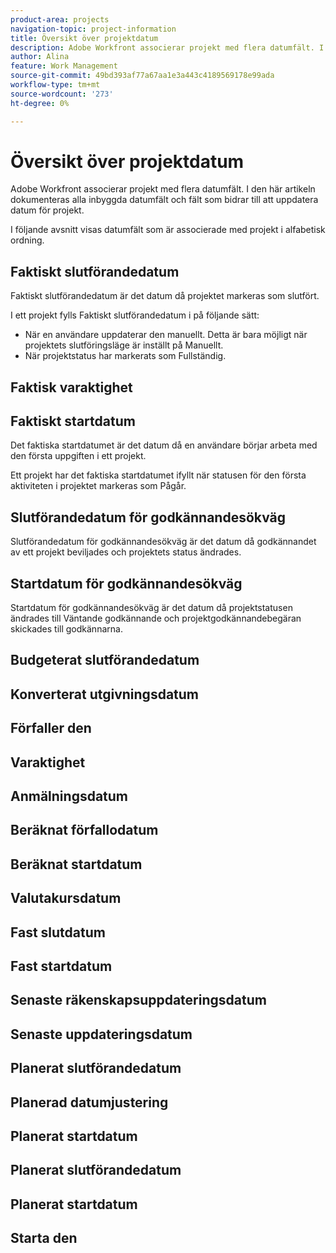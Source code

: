 ```yaml
---
product-area: projects
navigation-topic: project-information
title: Översikt över projektdatum
description: Adobe Workfront associerar projekt med flera datumfält. I den här artikeln beskrivs alla inbyggda datumfält för projekt.
author: Alina
feature: Work Management
source-git-commit: 49bd393af77a67aa1e3a443c4189569178e99ada
workflow-type: tm+mt
source-wordcount: '273'
ht-degree: 0%

---
```



<!--add to TOC and miniTOC-->

# Översikt över projektdatum

Adobe Workfront associerar projekt med flera datumfält. I den här artikeln dokumenteras alla inbyggda datumfält och fält som bidrar till att uppdatera datum för projekt.

I följande avsnitt visas datumfält som är associerade med projekt i alfabetisk ordning.

## Faktiskt slutförandedatum

Faktiskt slutförandedatum är det datum då projektet markeras som slutfört.

I ett projekt fylls Faktiskt slutförandedatum i på följande sätt:

* När en användare uppdaterar den manuellt. Detta är bara möjligt när projektets slutföringsläge är inställt på Manuellt.
* När projektstatus har markerats som Fullständig.

## Faktisk varaktighet

## Faktiskt startdatum

Det faktiska startdatumet är det datum då en användare börjar arbeta med den första uppgiften i ett projekt.

Ett projekt har det faktiska startdatumet ifyllt när statusen för den första aktiviteten i projektet markeras som Pågår.

## Slutförandedatum för godkännandesökväg

Slutförandedatum för godkännandesökväg är det datum då godkännandet av ett projekt beviljades och projektets status ändrades.

## Startdatum för godkännandesökväg

Startdatum för godkännandesökväg är det datum då projektstatusen ändrades till Väntande godkännande och projektgodkännandebegäran skickades till godkännarna.

## Budgeterat slutförandedatum

## Konverterat utgivningsdatum

## Förfaller den

## Varaktighet

## Anmälningsdatum

## Beräknat förfallodatum

## Beräknat startdatum

## Valutakursdatum

## Fast slutdatum

## Fast startdatum

## Senaste räkenskapsuppdateringsdatum

## Senaste uppdateringsdatum

## Planerat slutförandedatum

## Planerad datumjustering

## Planerat startdatum

## Planerat slutförandedatum

## Planerat startdatum

## Starta den





